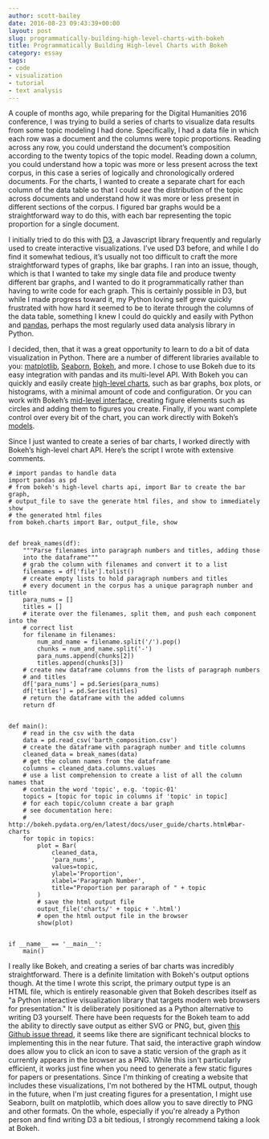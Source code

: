 ```yaml
---
author: scott-bailey
date: 2016-08-23 09:43:39+00:00
layout: post
slug: programmatically-building-high-level-charts-with-bokeh
title: Programmatically Building High-level Charts with Bokeh
category: essay
tags:
- code
- visualization
- tutorial
- text analysis
---
```


A couple of months ago, while preparing for the Digital Humanities 2016 conference, I was trying to build a series of charts to visualize data results from some topic modeling I had done. Specifically, I had a data file in which each row was a document and the columns were topic proportions. Reading across any row, you could understand the document’s composition according to the twenty topics of the topic model. Reading down a column, you could understand how a topic was more or less present across the text corpus, in this case a series of logically and chronologically ordered documents. For the charts, I wanted to create a separate chart for each column of the data table so that I could _see_ the distribution of the topic across documents and understand how it was more or less present in different sections of the corpus. I figured bar graphs would be a straightforward way to do this, with each bar representing the topic proportion for a single document.

I initially tried to do this with [D3](https://d3js.org/), a Javascript library frequently and regularly used to create interactive visualizations. I’ve used D3 before, and while I do find it somewhat tedious, it’s usually not too difficult to craft the more straightforward types of graphs, like bar graphs. I ran into an issue, though, which is that I wanted to take my single data file and produce twenty different bar graphs, and I wanted to do it programmatically rather than having to write code for each graph. This is certainly possible in D3, but while I made progress toward it, my Python loving self grew quickly frustrated with how hard it seemed to be to iterate through the columns of the data table, something I knew I could do quickly and easily with Python and [pandas](http://pandas.pydata.org/), perhaps the most regularly used data analysis library in Python.

I decided, then, that it was a great opportunity to learn to do a bit of data visualization in Python. There are a number of different libraries available to you: [matplotlib](http://matplotlib.org/), [Seaborn](https://stanford.edu/~mwaskom/software/seaborn/), [Bokeh](http://bokeh.pydata.org/en/latest/), and more. I chose to use Bokeh due to its easy integration with pandas and its multi-level API. With Bokeh you can quickly and easily create [high-level charts](http://bokeh.pydata.org/en/latest/docs/user_guide/charts.html), such as bar graphs, box plots, or histograms, with a minimal amount of code and configuration. Or you can work with Bokeh’s [mid-level interface](http://bokeh.pydata.org/en/latest/docs/user_guide/plotting.html), creating figure elements such as circles and adding them to figures you create. Finally, if you want complete control over every bit of the chart, you can work directly with Bokeh’s [models](http://bokeh.pydata.org/en/latest/docs/reference/models.html#bokeh-models).

Since I just wanted to create a series of bar charts, I worked directly with Bokeh’s high-level chart API. Here’s the script I wrote with extensive comments.

```
# import pandas to handle data
import pandas as pd
# from bokeh's high-level charts api, import Bar to create the bar graph,
# output_file to save the generate html files, and show to immediately show
# the generated html files
from bokeh.charts import Bar, output_file, show


def break_names(df):
    """Parse filenames into paragraph numbers and titles, adding those
    into the dataframe"""
    # grab the column with filenames and convert it to a list
    filenames = df['file'].tolist()
    # create empty lists to hold paragraph numbers and titles
    # every document in the corpus has a unique paragraph number and title
    para_nums = []
    titles = []
    # iterate over the filenames, split them, and push each component into the
    # correct list
    for filename in filenames:
        num_and_name = filename.split('/').pop()
        chunks = num_and_name.split('-')
        para_nums.append(chunks[2])
        titles.append(chunks[3])
    # create new dataframe columns from the lists of paragraph numbers
    # and titles
    df['para_nums'] = pd.Series(para_nums)
    df['titles'] = pd.Series(titles)
    # return the dataframe with the added columns
    return df


def main():
    # read in the csv with the data
    data = pd.read_csv('barth_composition.csv')
    # create the dataframe with paragraph number and title columns
    cleaned_data = break_names(data)
    # get the column names from the dataframe
    columns = cleaned_data.columns.values
    # use a list comprehension to create a list of all the column names that
    # contain the word 'topic', e.g. 'topic-01'
    topics = [topic for topic in columns if 'topic' in topic]
    # for each topic/column create a bar graph
    # see documentation here:
    # http://bokeh.pydata.org/en/latest/docs/user_guide/charts.html#bar-charts
    for topic in topics:
        plot = Bar(
            cleaned_data,
            'para_nums',
            values=topic,
            ylabel='Proportion',
            xlabel='Paragraph Number',
            title="Proportion per pararaph of " + topic
        )
        # save the html output file
        output_file('charts/' + topic + '.html')
        # open the html output file in the browser
        show(plot)


if __name__ == '__main__':
    main()
```

I really like Bokeh, and creating a series of bar charts was incredibly straightforward. There is a definite limitation with Bokeh's output options though. At the time I wrote this script, the primary output type is an HTML file, which is entirely reasonable given that Bokeh describes itself as "a Python interactive visualization library that targets modern web browsers for presentation." It is deliberately positioned as a Python alternative to writing D3 yourself. There have been requests for the Bokeh team to add the ability to directly save output as either SVG or PNG, but, given [this Github issue thread](https://github.com/bokeh/bokeh/issues/538), it seems like there are significant technical blocks to implementing this in the near future. That said, the interactive graph window does allow you to click an icon to save a static version of the graph as it currently appears in the browser as a PNG. While this isn't particularly efficient, it works just fine when you need to generate a few static figures for papers or presentations. Since I'm thinking of creating a website that includes these visualizations, I'm not bothered by the HTML output, though in the future, when I'm just creating figures for a presentation, I might use Seaborn, built on matplotlib, which does allow you to save directly to PNG and other formats. On the whole, especially if you're already a Python person and find writing D3 a bit tedious, I strongly recommend taking a look at Bokeh.
